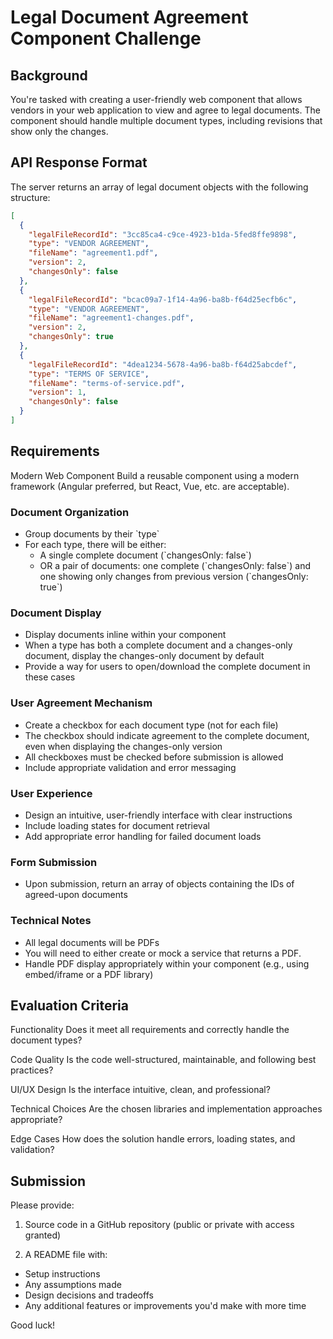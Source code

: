 # Legal Document Agreement Component Challenge

## Background

You're tasked with creating a user-friendly web component that allows vendors in your web application to view and agree to legal documents. The component should handle multiple document types, including revisions that show only the changes.

## API Response Format

The server returns an array of legal document objects with the following structure:

```json
[
  {
    "legalFileRecordId": "3cc85ca4-c9ce-4923-b1da-5fed8ffe9898",
    "type": "VENDOR AGREEMENT",
    "fileName": "agreement1.pdf",
    "version": 2,
    "changesOnly": false
  },
  {
    "legalFileRecordId": "bcac09a7-1f14-4a96-ba8b-f64d25ecfb6c",
    "type": "VENDOR AGREEMENT",
    "fileName": "agreement1-changes.pdf",
    "version": 2,
    "changesOnly": true
  },
  {
    "legalFileRecordId": "4dea1234-5678-4a96-ba8b-f64d25abcdef",
    "type": "TERMS OF SERVICE",
    "fileName": "terms-of-service.pdf",
    "version": 1,
    "changesOnly": false
  }
]
```

## Requirements

Modern Web Component
Build a reusable component using a modern framework (Angular preferred, but React, Vue, etc. are acceptable).

### Document Organization

- Group documents by their \`type\`
- For each type, there will be either:
  - A single complete document (\`changesOnly: false\`)
  - OR a pair of documents: one complete (\`changesOnly: false\`) and one showing only changes from previous version (\`changesOnly: true\`)

### Document Display

- Display documents inline within your component
- When a type has both a complete document and a changes-only document, display the changes-only document by default
- Provide a way for users to open/download the complete document in these cases

### User Agreement Mechanism

- Create a checkbox for each document type (not for each file)
- The checkbox should indicate agreement to the complete document, even when displaying the changes-only version
- All checkboxes must be checked before submission is allowed
- Include appropriate validation and error messaging

### User Experience

- Design an intuitive, user-friendly interface with clear instructions
- Include loading states for document retrieval
- Add appropriate error handling for failed document loads

### Form Submission

- Upon submission, return an array of objects containing the IDs of agreed-upon documents

### Technical Notes

- All legal documents will be PDFs
- You will need to either create or mock a service that returns a PDF.
- Handle PDF display appropriately within your component (e.g., using embed/iframe or a PDF library)

## Evaluation Criteria

Functionality
Does it meet all requirements and correctly handle the document types?

Code Quality
Is the code well-structured, maintainable, and following best practices?

UI/UX Design
Is the interface intuitive, clean, and professional?

Technical Choices
Are the chosen libraries and implementation approaches appropriate?

Edge Cases
How does the solution handle errors, loading states, and validation?

## Submission

Please provide:

1. Source code in a GitHub repository (public or private with access granted)

2. A README file with:

- Setup instructions
- Any assumptions made
- Design decisions and tradeoffs
- Any additional features or improvements you'd make with more time

Good luck!
